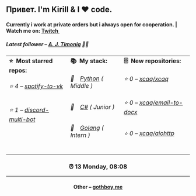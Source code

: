 
<h2>Привет. I'm Kirill & I ❤️ code.</h2>
<h4>Currently i work at private orders but i always open for cooperation. | Watch me on: <a href="http://twitch.tv/0gothboy0">Twitch <img src="https://camo.githubusercontent.com/c498d846a7be14c18a40249e3169b40671072cac/68747470733a2f2f6564656e742e6769746875622e696f2f537570657254696e7949636f6e732f696d616765732f7376672f7477697463682e737667" width="10"></a></h4>
<h5>Latest follower – <a href="https://github.com/timoniq/" target="_blank">A. J. Timoniq</a> 👋🏻</h5>
<table>
  <tr>
    <td valign="top">
      <b>⭐️&ensp;Most starred repos: </b>
      <br>
            <h6>⭐️ 4 – <a href='https://github.com/xcaq/spotify-to-vk'>spotify-to-vk</a></h6> 
      <h6>⭐️ 1 – <a href='https://github.com/xcaq/discord-multi-bot'>discord-multi-bot</a></h6> 
    </td>
    <td valign="top">
      <b>📚&ensp;My stack: </b>
      <br>
      <h6>📒&emsp;<a href="https://github.com/xcaq?tab=repositories&q=&type=&language=python">Python</a> ( Middle )</h6>
      <h6>📗&emsp;<a href="https://github.com/xcaq?tab=repositories&q=&type=&language=c%23">C#</a> ( Junior )</h6>
      <h6>📘&emsp;<a href="https://github.com/xcaq?tab=repositories&q=&type=&language=golang">Golang</a> ( Intern )</h6>
      </td>
     <td valign="top">
      <b>🗄&ensp;New repositories: </b>
      <br>
           <h6>⭐️ 0 – <a href='https://github.com/xcaq/xcaq'>xcaq/xcaq</a></h6> 
      <h6>⭐️ 0 – <a href='https://github.com/xcaq/email-to-docx'>xcaq/email-to-docx</a></h6> 
      <h6>⭐️ 0 – <a href='https://github.com/xcaq/aiohttp'>xcaq/aiohttp</a></h6> 
        </td>
  </tr>
</table>
<h3 align="center">⏰ 13 Monday, 08:08</h3>
<hr>
<h4 align="center">Other – <a href='http://gothboy.me' target="_blank">gothboy.me</a><h4>
    
